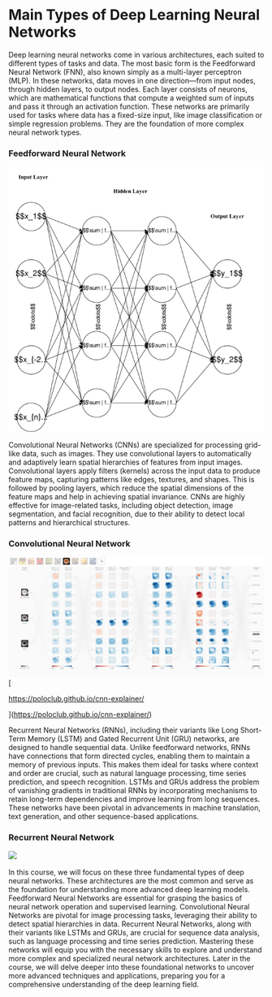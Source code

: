# Main Types of Deep Learning Neural Networks

Deep learning neural networks come in various architectures, each suited to different types of tasks and data. The most basic form is the Feedforward Neural Network (FNN), also known simply as a multi-layer perceptron (MLP). In these networks, data moves in one direction—from input nodes, through hidden layers, to output nodes. Each layer consists of neurons, which are mathematical functions that compute a weighted sum of inputs and pass it through an activation function. These networks are primarily used for tasks where data has a fixed-size input, like image classification or simple regression problems. They are the foundation of more complex neural network types.

### **Feedforward Neural Network**

![imdraw](images/IM_drawio-FNN.drawio.png)

Convolutional Neural Networks (CNNs) are specialized for processing grid-like data, such as images. They use convolutional layers to automatically and adaptively learn spatial hierarchies of features from input images. Convolutional layers apply filters (kernels) across the input data to produce feature maps, capturing patterns like edges, textures, and shapes. This is followed by pooling layers, which reduce the spatial dimensions of the feature maps and help in achieving spatial invariance. CNNs are highly effective for image-related tasks, including object detection, image segmentation, and facial recognition, due to their ability to detect local patterns and hierarchical structures.

### **Convolutional Neural Network**

![polocnn](images/polo-cnn.png)[

https://poloclub.github.io/cnn-explainer/

](https://poloclub.github.io/cnn-explainer/)

Recurrent Neural Networks (RNNs), including their variants like Long Short-Term Memory (LSTM) and Gated Recurrent Unit (GRU) networks, are designed to handle sequential data. Unlike feedforward networks, RNNs have connections that form directed cycles, enabling them to maintain a memory of previous inputs. This makes them ideal for tasks where context and order are crucial, such as natural language processing, time series prediction, and speech recognition. LSTMs and GRUs address the problem of vanishing gradients in traditional RNNs by incorporating mechanisms to retain long-term dependencies and improve learning from long sequences. These networks have been pivotal in advancements in machine translation, text generation, and other sequence-based applications.

### **Recurrent Neural Network**

![](https://miro.medium.com/v2/resize:fit:828/format:webp/1*ccHxugJhQo7VH4GAAZt3Sg.png)

In this course, we will focus on these three fundamental types of deep neural networks. These architectures are the most common and serve as the foundation for understanding more advanced deep learning models. Feedforward Neural Networks are essential for grasping the basics of neural network operation and supervised learning. Convolutional Neural Networks are pivotal for image processing tasks, leveraging their ability to detect spatial hierarchies in data. Recurrent Neural Networks, along with their variants like LSTMs and GRUs, are crucial for sequence data analysis, such as language processing and time series prediction. Mastering these networks will equip you with the necessary skills to explore and understand more complex and specialized neural network architectures. Later in the course, we will delve deeper into these foundational networks to uncover more advanced techniques and applications, preparing you for a comprehensive understanding of the deep learning field.